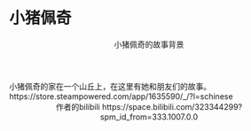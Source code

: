 # 小猪佩奇

<header>
  小猪佩奇的故事背景
</header>
小猪佩奇的家在一个山丘上，在这里有她和朋友们的故事。
https://store.steampowered.com/app/1635590/_/?l=schinese

<header>作者的bilibili
https://space.bilibili.com/323344299?spm_id_from=333.1007.0.0
